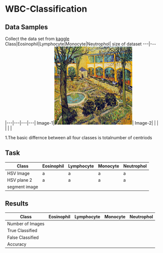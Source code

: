 # WBC-Classification
## Data Samples
Collect the data set from [kaggle](https://www.kaggle.com/paultimothymooney/blood-cells)
Class|Eosinophil|Lymphocyte|Monocyte|Neutrophol| size of dataset
---|---|---|---|---|---|
Image-1|![Alt Text](https://github.com/SaiPavan-Tadem/CycleGAN/blob/main/datasets/Vangogh2Image/00001.jpg)|
Image-2| | | | | |

1.The basic differnce between all four classes is totalnumber of centriods 
<br>
## Task
Class|Eosinophil|Lymphocyte|Monocyte|Neutrophol|
|---|---|---|---|---|
HSV Image| a|a|a|a|
HSV plane 2|a|a|a|a|
segment image| | | | | |
## Results
Class|Eosinophil|Lymphocyte|Monocyte|Neutrophol|
|---|---|---|---|---|
Number of Images| | | |  |
True Classified| | | | |
False Classified| | | | |
Accuracy| | | | | |



